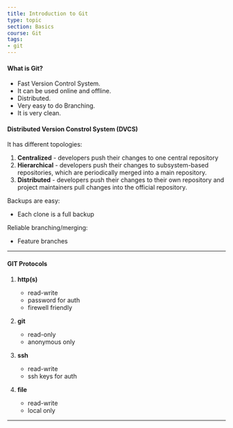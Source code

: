 ```yaml
---
title: Introduction to Git
type: topic
section: Basics
course: Git
tags:
- git
---
```

#### What is Git?
- Fast Version Control System.
- It can be used online and offline.
- Distributed.
- Very easy to do Branching.
- It is very clean.

#### Distributed Version Constrol System (DVCS)
It has different topologies:
1. **Centralized** - developers push their changes to one central repository
2. **Hierarchical** - developers push their changes to subsystem-based repositories, which are periodically merged into a main repository.
3. **Distributed** - developers push their changes to their own repository and project maintainers pull changes into the official repository.

Backups are easy:
- Each clone is a full backup

Reliable branching/merging:
- Feature branches

---
#### GIT Protocols
1. **http(s)**
    - read-write
    - password for auth
    - firewell friendly

2. **git**
    - read-only
    - anonymous only

3. **ssh**
    - read-write
    - ssh keys for auth

4. **file**
    - read-write
    - local only

---
